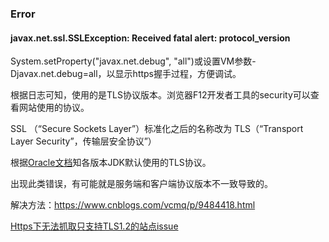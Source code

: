 ### Error

#### javax.net.ssl.SSLException: Received fatal alert: protocol_version

System.setProperty("javax.net.debug", "all")或设置VM参数-Djavax.net.debug=all，以显示https握手过程，方便调试。

根据日志可知，使用的是TLS协议版本。浏览器F12开发者工具的security可以查看网站使用的协议。

SSL （“Secure Sockets Layer”）标准化之后的名称改为 TLS（“Transport Layer Security”，传输层安全协议”）

根据[Oracle文档](https://blogs.oracle.com/java-platform-group/diagnosing-tls,-ssl,-and-https)知各版本JDK默认使用的TLS协议。

出现此类错误，有可能就是服务端和客户端协议版本不一致导致的。

解决方法：https://www.cnblogs.com/vcmq/p/9484418.html

[Https下无法抓取只支持TLS1.2的站点issue](https://github.com/code4craft/webmagic/issues/701)